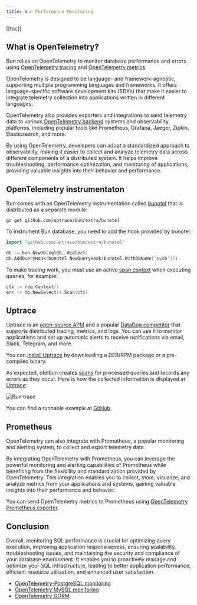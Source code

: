 ```yaml
---
title: Bun Performance Monitoring
---
```


<CoverImage title="Bun Performance Monitoring" />

[[toc]]

## What is OpenTelemetry?

Bun relies on OpenTelemetry to monitor database performance and errors using
[OpenTelemetry tracing](https://uptrace.dev/opentelemetry/distributed-tracing.html) and
[OpenTelemetry metrics](https://uptrace.dev/opentelemetry/metrics.html).

OpenTelemetry is designed to be language- and framework-agnostic, supporting multiple programming
languages and frameworks. It offers language-specific software development kits (SDKs) that make it
easier to integrate telemetry collection into applications written in different languages.

OpenTelemetry also provides exporters and integrations to send telemetry data to various
[OpenTelemetry backend](https://uptrace.dev/blog/opentelemetry-backend.html) systems and
observability platforms, including popular tools like Prometheus, Grafana, Jaeger, Zipkin,
Elasticsearch, and more.

By using OpenTelemetry, developers can adopt a standardized approach to observability, making it
easier to collect and analyze telemetry data across different components of a distributed system. It
helps improve troubleshooting, performance optimization, and monitoring of applications, providing
valuable insights into their behavior and performance.

## OpenTelemetry instrumentaton

Bun comes with an OpenTelemetry instrumentation called
[bunotel](https://github.com/uptrace/bun/tree/master/extra/bunotel) that is distributed as a
separate module:

```shell
go get github.com/uptrace/bun/extra/bunotel
```

To instrument Bun database, you need to add the hook provided by bunotel:

```go
import "github.com/uptrace/bun/extra/bunotel"

db := bun.NewDB(sqldb, dialect)
db.AddQueryHook(bunotel.NewQueryHook(bunotel.WithDBName("mydb")))
```

To make tracing work, you must use an active
[span context](https://uptrace.dev/opentelemetry/go-tracing.html#context) when executing queries,
for example:

```go
ctx := req.Context()
err := db.NewSelect().Scan(ctx)
```

## Uptrace

Uptrace is an [open-source APM](https://uptrace.dev/get/open-source-apm.html) and a popular
[DataDog competitor](https://uptrace.dev/blog/datadog-competitors.html) that supports distributed
tracing, metrics, and logs. You can use it to monitor applications and set up automatic alerts to
receive notifications via email, Slack, Telegram, and more.

You can [install Uptrace](https://uptrace.dev/get/install.html) by downloading a DEB/RPM package or
a pre-compiled binary.

As expected, otelbun creates
[spans](https://uptrace.dev/opentelemetry/distributed-tracing.html#spans) for processed queries and
records any errors as they occur. Here is how the collected information is displayed at
[Uptrace](https://app.uptrace.dev/explore/1/?system=db%3Apostgresql&utm_source=bun&utm_campaign=bun-tracing):

![Bun trace](/img/bun-trace.png)

You can find a runnable example at
[GitHub](https://github.com/uptrace/bun/tree/master/example/opentelemetry).

## Prometheus

OpenTelemetry can also integrate with Prometheus, a popular monitoring and alerting system, to
collect and export telemetry data.

By integrating OpenTelemetry with Prometheus, you can leverage the powerful monitoring and alerting
capabilities of Prometheus while benefiting from the flexibility and standardization provided by
OpenTelemetry. This integration enables you to collect, store, visualize, and analyze metrics from
your applications and systems, gaining valuable insights into their performance and behavior.

You can send OpenTelemetry metrics to Prometheus using
[OpenTelemetry Prometheus exporter](https://uptrace.dev/opentelemetry/opentelemetry-prometheus.html).

## Conclusion

Overall, monitoring SQL performance is crucial for optimizing query execution, improving application
responsiveness, ensuring scalability, troubleshooting issues, and maintaining the security and
compliance of your database environment. It enables you to proactively manage and optimize your SQL
infrastructure, leading to better application performance, efficient resource utilization, and
enhanced user satisfaction.

- [OpenTelemetry-PostgreSQL monitoring](https://uptrace.dev/get/opentelemetry-postgresql.html)
- [OpenTelemetry MySQL monitoring](https://uptrace.dev/get/opentelemetry-mysql.html)
- [OpenTelemetry GORM](https://uptrace.dev/opentelemetry/instrumentations/go-gorm.html)
